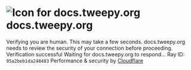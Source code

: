 # ![Icon for docs.tweepy.org](https://docs.tweepy.org/favicon.ico)docs.tweepy.org
Verifying you are human. This may take a few seconds.
docs.tweepy.org needs to review the security of your connection before proceeding.
Verification successful
Waiting for docs.tweepy.org to respond...
Ray ID: `95a2beb1da248483`
Performance & security by [Cloudflare](https://www.cloudflare.com?utm_source=challenge&utm_campaign=m)
